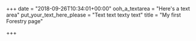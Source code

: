 +++
date = "2018-09-26T10:34:01+00:00"
ooh_a_textarea = "Here's a text area"
put_your_text_here_please = "Text text texty text"
title = "My first Forestry page"

+++
